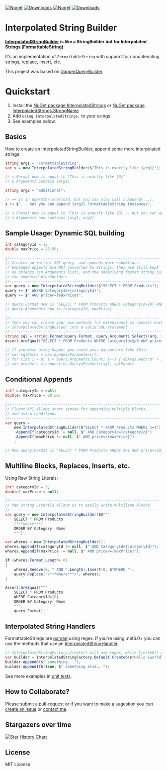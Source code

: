 [![Nuget](https://img.shields.io/nuget/v/InterpolatedStrings?label=InterpolatedStrings)](https://www.nuget.org/packages/InterpolatedStrings)
[![Downloads](https://img.shields.io/nuget/dt/InterpolatedStrings.svg)](https://www.nuget.org/packages/InterpolatedStrings)
[![Nuget](https://img.shields.io/nuget/v/InterpolatedStrings.StrongName?label=InterpolatedStrings.StrongName)](https://www.nuget.org/packages/InterpolatedStrings.StrongName)
[![Downloads](https://img.shields.io/nuget/dt/InterpolatedStrings.StrongName.svg)](https://www.nuget.org/packages/InterpolatedStrings.StrongName)

# Interpolated String Builder

**[InterpolatedStringBuilder](src/InterpolatedStrings/InterpolatedStringBuilder.cs) is like a StringBuilder but for Interpolated Strings (FormattableString)**

It's an implementation of `FormattableString` with support for concatenating strings, replace, insert, etc.

This project was based on [DapperQueryBuilder](https://github.com/Drizin/DapperQueryBuilder).

# Quickstart

1. Install the [NuGet package InterpolatedStrings](https://www.nuget.org/packages/InterpolatedStrings) or [NuGet package InterpolatedStrings.StrongName](https://www.nuget.org/packages/InterpolatedStrings.StrongName)
1. Add `using InterpolatedStrings;` to your usings.
1. See examples below.


## Basics

How to create an InterpolatedStringBuilder, append some more interpolated strings

```cs
string arg1 = "FormattableString";
var s = new InterpolatedStringBuilder($"This is exactly like {arg1}");

// s.Format now is equal to "This is exactly like {0}"
// s.Arguments contain [arg1]

string arg2 = "additional";

// += is an operator overload, but you can also call s.Append(...);
s += $"... but you can append {arg2} FormattableString instances";

// s.Format now is equal to "This is exactly like {0}... but you can append {1} FormattableString instances"
// s.Arguments now contains [arg1, arg2]
```

## Sample Usage: Dynamic SQL building

```cs
int categoryId = 1;
double maxPrice = 20.50;

//------------------------------------------------------------------------------
// Creates an initial SQL query, and appends more conditions.
// Embedded objects are NOT converted to strings: they are still kept 
// as objects (in Arguments list), and the underlying format string just keeps
// the numbered placeholders
//------------------------------------------------------------------------------
var query = new InterpolatedStringBuilder($"SELECT * FROM Products");
query += $" WHERE CategoryId={categoryId}";
query += $" AND price<={maxPrice}";

// query.Format now is "SELECT * FROM Products WHERE CategoryId={0} AND price<={1}"
// query.Arguments now is [categoryId, maxPrice]

//------------------------------------------------------------------------------
// Then you can create your own methods (or extensions) to convert back from
// InterpolatedStringBuilder into a valid SQL statement
//------------------------------------------------------------------------------
string sql = string.Format(query.Format, query.Arguments.Select((arg, i) => "@p" + i.ToString()).ToArray());
Assert.AreEqual("SELECT * FROM Products WHERE CategoryId=@p0 AND price<=@p1", sql);

// If you were using Dapper you could pass parameters like this:
// var sqlParms = new DynamicParameters();
// for (int i = 0; i < query.Arguments.Count; i++) { dbArgs.Add("p" + i.ToString(), query.Arguments[i].Argument); }
// var products = connection.Query<Product>(sql, sqlParms)
```

## Conditional Appends

```cs
int? categoryId = null;
double? maxPrice = 20.50;

//------------------------------------------------------------------------------
// Fluent API allows short syntax for appending multiple blocks,
// and using conditions
//------------------------------------------------------------------------------
var query = 
    new InterpolatedStringBuilder($"SELECT * FROM Products WHERE 1=1")
    .AppendIf(categoryId != null, $" AND CategoryId={categoryId}")
    .AppendIf(maxPrice != null, $" AND price<={maxPrice}")
    ;

// Now query.Format is "SELECT * FROM Products WHERE 1=1 AND price<={0}"
```

## Multiline Blocks, Replaces, Inserts, etc.

Using Raw String Literals:

```cs
int? categoryId = 3;
double? maxPrice = null;

//------------------------------------------------------------------------------
// Raw String Literals allows us to easily write multiline blocks
//------------------------------------------------------------------------------
var query = new InterpolatedStringBuilder($$"""
    SELECT * FROM Products
    /***where***/
    ORDER BY Category, Name
    """);

var wheres = new InterpolatedStringBuilder();
wheres.AppendIf(categoryId != null, $" AND CategoryId={categoryId}");
wheres.AppendIf(maxPrice != null, $" AND price<={maxPrice}");

if (wheres.Format.Length> 0)
{
    wheres.Remove(0, " AND ".Length).Insert(0, $"WHERE ");
    query.Replace("/***where***/", wheres);
}

Assert.AreEqual("""
    SELECT * FROM Products
    WHERE CategoryId={0}
    ORDER BY Category, Name
    """, 
    query.Format);
```

## Interpolated String Handlers

FormattableStrings are [parsed](/src/InterpolatedStrings/InterpolatedStringParser.cs) using regex.
If you're using .net6.0+ you can use the methods that use an [InterpolatedStringHandler](https://learn.microsoft.com/en-us/dotnet/csharp/whats-new/tutorials/interpolated-string-handler).

```cs
// InterpolatedStringFactory.Create() will use regex, while Create6() will use InterpolatedStringHandler
var builder = InterpolatedStringFactory.Default.Create6($"Hello {world}"); 
builder.Append6($" something...");
builder.AppendIf6(true, $" something else...");
```



See more examples in [unit tests](/src/InterpolatedStrings.Tests/).



## How to Collaborate?

Please submit a pull-request or if you want to make a sugestion you can [create an issue](https://github.com/Drizin/InterpolatedStrings/issues) or [contact me](https://rickdrizin.com/pages/Contact/).

## Stargazers over time

[![Star History Chart](https://api.star-history.com/svg?repos=Drizin/InterpolatedStrings&type=Date)](https://star-history.com/#Drizin/InterpolatedStrings&Date)


## License
MIT License

